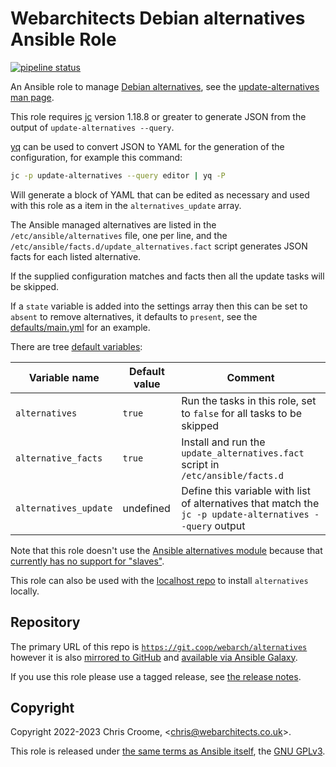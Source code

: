 # Webarchitects Debian alternatives Ansible Role

[![pipeline status](https://git.coop/webarch/alternatives/badges/main/pipeline.svg)](https://git.coop/webarch/alternatives/-/commits/main)

An Ansible role to manage [Debian alternatives](https://wiki.debian.org/DebianAlternatives), see the [update-alternatives man page](https://manpages.debian.org/update-alternatives).

This role requires [jc](https://git.coop/webarch/jq) version 1.18.8 or greater to generate JSON from the output of `update-alternatives --query`.

[yq](https://git.coop/webarch/yq) can be used to convert JSON to YAML for the generation of the configuration, for example this command:

```bash
jc -p update-alternatives --query editor | yq -P
```

Will generate a block of YAML that can be edited as necessary and used with this role as a item in the `alternatives_update` array.

The Ansible managed alternatives are listed in the `/etc/ansible/alternatives` file, one per line, and the `/etc/ansible/facts.d/update_alternatives.fact` script generates JSON facts for each listed alternative.

If the supplied configuration matches and facts then all the update tasks will be skipped.

If a `state` variable is added into the settings array then this can be set to `absent` to remove alternatives, it defaults to `present`, see the [defaults/main.yml](defaults/main.yml) for an example.

There are tree [default variables](defaults/main.yml):

| Variable name         | Default value    | Comment                                                                                                  |
|-----------------------|------------------|----------------------------------------------------------------------------------------------------------|
| `alternatives`        | `true`           | Run the tasks in this role, set to `false` for all tasks to be skipped                                   |
| `alternative_facts`   | `true`           | Install and run the `update_alternatives.fact` script in `/etc/ansible/facts.d`                          |
| `alternatives_update` | undefined        | Define this variable with list of alternatives that match the `jc -p update-alternatives --query` output |

Note that this role doesn't use the [Ansible alternatives module](https://docs.ansible.com/ansible/latest/collections/community/general/alternatives_module.html) because that [currently has no support for "slaves"](https://github.com/ansible-collections/community.general/issues/3366).

This role can also be used with the [localhost repo](https://git.coop/webarch/localhost) to install `alternatives` locally.

## Repository

The primary URL of this repo is [`https://git.coop/webarch/alternatives`](https://git.coop/webarch/alternatives) however it is also [mirrored to GitHub](https://github.com/webarch-coop/ansible-role-alternatives) and [available via Ansible Galaxy](https://galaxy.ansible.com/chriscroome/alternatives).

If you use this role please use a tagged release, see [the release notes](https://git.coop/webarch/alternatives/-/releases).

## Copyright

Copyright 2022-2023 Chris Croome, &lt;[chris@webarchitects.co.uk](mailto:chris@webarchitects.co.uk)&gt;.

This role is released under [the same terms as Ansible itself](https://github.com/ansible/ansible/blob/devel/COPYING), the [GNU GPLv3](LICENSE).
